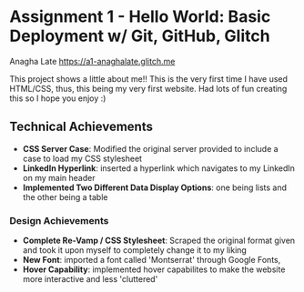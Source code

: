 Assignment 1 - Hello World: Basic Deployment w/ Git, GitHub, Glitch
===

Anagha Late
https://a1-anaghalate.glitch.me

This project shows a little about me!! This is the very first time I have used HTML/CSS, thus, this being my very first website. Had lots of fun creating this so I hope you enjoy :)

## Technical Achievements
- **CSS Server Case**: Modified the original server provided to include a case to load my CSS stylesheet
- **LinkedIn Hyperlink**: inserted a hyperlink which navigates to my LinkedIn on my main header
- **Implemented Two Different Data Display Options**: one being lists and the other being a table

### Design Achievements
- **Complete Re-Vamp / CSS Stylesheet**: Scraped the original format given and took it upon myself to completely change it to my liking
- **New Font**: imported a font called 'Montserrat' through Google Fonts, 
- **Hover Capability**: implemented hover capabilites to make the website more interactive and less 'cluttered'

